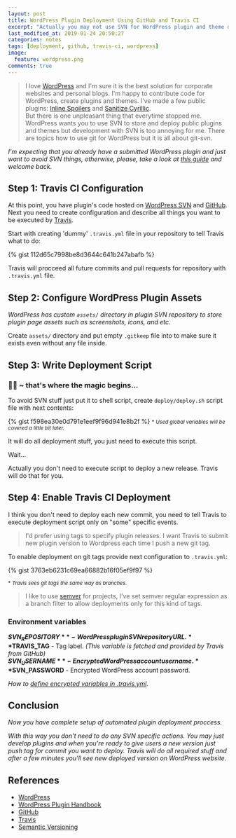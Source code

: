 ```yaml
---
layout: post
title: WordPress Plugin Deployment Using GitHub and Travis CI
excerpt: "Actually you may not use SVN for WordPress plugin and theme development and deployment. Travis can do all SVN stuff for you."
last_modified_at: 2019-01-24 20:50:27
categories: notes
tags: [deployment, github, travis-ci, wordpress]
image:
  feature: wordpress.png
comments: true
---
```


> I love [WordPress](https://wordpress.org) and I'm sure it is the best solution for corporate websites and personal blogs. I'm happy to contribute code for WordPress, create plugins and themes. I've made a few public plugins: [Inline Spoilers](https://wordpress.org/plugins/inline-spoilers/) and [Sanitize Cyrillic](https://wordpress.org/plugins/sanitize-cyrillic/).  
But there is one unpleasant thing that everytime stopped me. WordPress wants you to use SVN to store and deploy public plugins and themes but development with SVN is too annoying for me. There are topics how to use git for WordPress but it is all about git-svn.

*I'm expecting that you already have a submitted WordPress plugin and just want to avoid SVN things, otherwise, please, take a look at [this guide](https://developer.wordpress.org/plugins/wordpress-org/) and welcome back.*

## Step 1: Travis CI Configuration

At this point, you have plugin's code hosted on [WordPress SVN](https://developer.wordpress.org/plugins/wordpress-org/how-to-use-subversion/) and [GitHub](https://github.com). Next you need to create configuration and describe all things you want to be executed by [Travis](https://travis-ci/org). 

Start with creating 'dummy' `.travis.yml` file in your repository to tell Travis what to do:

{% gist 112d65c7998be8d3644c641b247abafb %}

Travis will procceed all future commits and pull requests for repository with `.travis.yml` file.

## Step 2: Configure WordPress Plugin Assets

*WordPress has custom `assets/` directory in plugin SVN repository to store plugin page assets such as screenshots, icons, and etc.*

Create `assets/` directory and put empty `.gitkeep` file into to make sure it exists even without any file inside.

## Step 3: Write Deployment Script

### 🤹‍♀️ ~ that's where the magic begins...

To avoid SVN stuff just put it to shell script, create `deploy/deploy.sh` script file with next contents: 

{% gist f598ea30e0d791e1eef9f96d941e8b2f %}
<small>* *Used global variables will be covered a little bit later.*</small>

It will do all deployment stuff, you just need to execute this script. 

Wait...

Actually you don't need to execute script to deploy a new release. Travis will do that for you.

## Step 4: Enable Travis CI Deployment

I think you don't need to deploy each new commit, you need to tell Travis to execute deployment script only on "some" specific events.  

> I'd prefer using tags to specify plugin releases. I want Travis to submit new plugin version to Wordpress each time I push a new git tag.

To enable deployment on git tags provide next configuration to `.travis.yml`:

{% gist 3763eb6231c69ea66882b16f05ef9f97 %}

<small>* *Travis sees git tags the same way as branches.*</small>

> I like to use [semver](http://semver.org) for projects, I've set semver regular expression as a branch filter to allow deployments only for this kind of tags.

### Environment variables

**$SVN_REPOSITORY** - WordPress plugin SVN repository URL.  
**$TRAVIS_TAG** - Tag label. *(This variable is fetched and provided by Travis from GitHub)*  
**$SVN_USERNAME** - Encrypted WordPress account username.  
**$SVN_PASSWORD** - Encrypted WordPress account password.

*How to [define encrypted variables in .travis.yml](https://docs.travis-ci.com/user/environment-variables/#Defining-encrypted-variables-in-.travis.yml).*

## Conclusion

*Now you have complete setup of automated plugin deployment proccess.*

*With this way you don't need to do any SVN specific actions. You may just develop plugins and when you're ready to give users a new version just push tag for commit you want to deploy. Travis will do all required stuff and after a few minutes you'll see new deployed version on WordPress website.*

## References

* [WordPress](https://wordpress.org)
* [WordPress Plugin Handbook](https://developer.wordpress.org/plugins/wordpress-org/)
* [GitHub](https://github.com)
* [Travis](https://travis-ci/org)
* [Semantic Versioning](http://semver.org)
